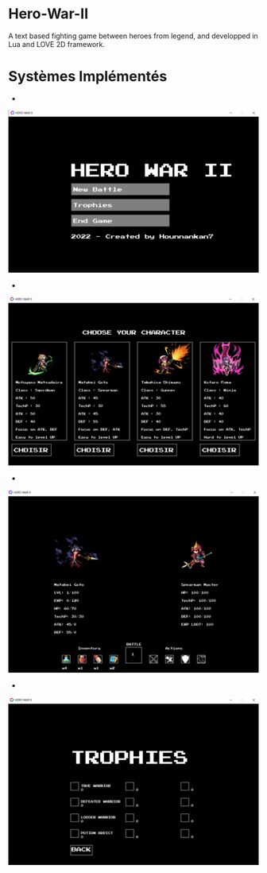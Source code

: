 # Hero-War-II
A text based fighting game between heroes from legend, and developped in Lua and LOVE 2D framework.

# Systèmes Implémentés

+
![Screenshot](assets/readme_image/menu_principal.PNG)

+
![Screenshot](assets/readme_image/character_choose.PNG)

+
![Screenshot](assets/readme_image/battle.PNG)

+
![Screenshot](assets/readme_image/trophy.PNG)
